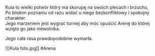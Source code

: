 Kula to wielki potwór który ma skorupę na swoich plecach i brzuchu,  
Po bliskim poznaniu od razu widać u niego bezkonfliktowy i spokojny charakter.  
Jego marzeniem jest wygrać turniej aby móc opuścić Arenę do której wzięto go jako niewolnika.

Jego cała rasa prawdopodobnie wymarła.

![[Kula foto.jpg]]
#Arena 